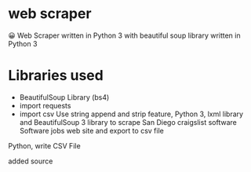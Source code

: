 # web scraper
:grinning:
Web Scraper written in Python 3 with beautiful soup library written in Python 3

# Libraries used
* BeautifulSoup Library (bs4)
* import requests
* import csv
Use string append and strip feature, Python 3, lxml library and BeautifulSoup 3 library to scrape San Diego craigslist software Software jobs web site and export to csv file<p>


Python, write CSV File<p>
added source
